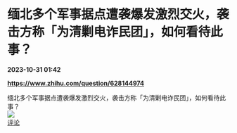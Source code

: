 # 缅北多个军事据点遭袭爆发激烈交火，袭击方称「为清剿电诈民团」，如何看待此事？

**2023-10-31 01:42**

**https://www.zhihu.com/question/628144974**

缅北多个军事据点遭袭爆发激烈交火，袭击方称「为清剿电诈民团」，如何看待此事？  
![](https://img3.chouti.com/CHOUTI_231030_5CEF11CCA26C42CCB06AF72B790EE408.jpg)  
[评论](https://m.chouti.com/link/40449122)